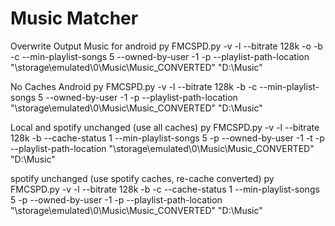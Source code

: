 # Music Matcher

Overwrite Output Music for android
py FMCSPD.py -v -l --bitrate 128k -o -b -c --min-playlist-songs 5 --owned-by-user -1 -p --playlist-path-location "\storage\emulated\0\Music\Music_CONVERTED" "D:\Music"

No Caches Android
py FMCSPD.py -v -l --bitrate 128k -b -c --min-playlist-songs 5 --owned-by-user -1 -p --playlist-path-location "\storage\emulated\0\Music\Music_CONVERTED" "D:\Music"

Local and spotify unchanged (use all caches)
py FMCSPD.py -v -l --bitrate 128k -b --cache-status 1 --min-playlist-songs 5 -p --owned-by-user -1 -t -p --playlist-path-location "\storage\emulated\0\Music\Music_CONVERTED" "D:\Music"

spotify unchanged (use spotify caches, re-cache converted)
py FMCSPD.py -v -l --bitrate 128k -b -c --cache-status 1 --min-playlist-songs 5 -p --owned-by-user -1 -p --playlist-path-location "\storage\emulated\0\Music\Music_CONVERTED" "D:\Music"

